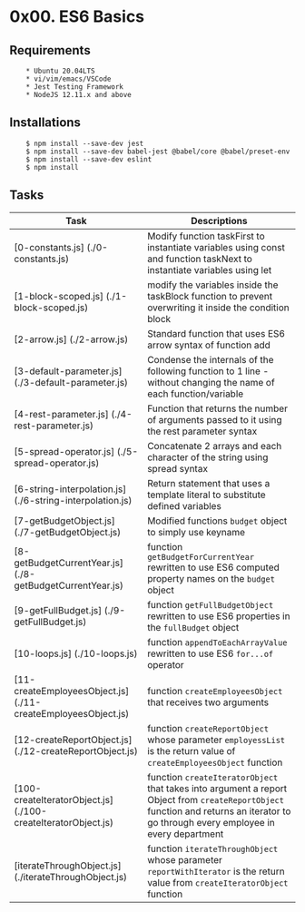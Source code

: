 # 0x00. ES6 Basics

## Requirements
        * Ubuntu 20.04LTS
        * vi/vim/emacs/VSCode
        * Jest Testing Framework
        * NodeJS 12.11.x and above

## Installations
        $ npm install --save-dev jest
        $ npm install --save-dev babel-jest @babel/core @babel/preset-env
        $ npm install --save-dev eslint
        $ npm install

## Tasks
  | Task | Descriptions |
  | ---- | ------------ |
  | [0-constants.js] (./0-constants.js) | Modify function taskFirst to instantiate variables using const and function taskNext to instantiate variables using let |
  | [1-block-scoped.js] (./1-block-scoped.js) | modify the variables inside the taskBlock function to prevent overwriting it inside the condition block |
  | [2-arrow.js] (./2-arrow.js) | Standard function that uses ES6 arrow syntax of function add |
  | [3-default-parameter.js] (./3-default-parameter.js) | Condense the internals of the following function to 1 line - without changing the name of each function/variable |
  | [4-rest-parameter.js] (./4-rest-parameter.js) | Function that returns the number of arguments passed to it using the rest parameter syntax |
  | [5-spread-operator.js] (./5-spread-operator.js) | Concatenate 2 arrays and each character of the string using spread syntax |
  | [6-string-interpolation.js] (./6-string-interpolation.js) | Return statement that uses a template literal to substitute defined variables |
  | [7-getBudgetObject.js] (./7-getBudgetObject.js) | Modified functions `budget` object to simply use keyname |
  | [8-getBudgetCurrentYear.js] (./8-getBudgetCurrentYear.js) | function `getBudgetForCurrentYear` rewritten to use ES6 computed property names on the `budget` object |
  | [9-getFullBudget.js] (./9-getFullBudget.js) | function `getFullBudgetObject` rewritten to use ES6 properties in the `fullBudget` object |
  | [10-loops.js] (./10-loops.js) | function `appendToEachArrayValue` rewritten to use ES6 `for...of` operator |
  | [11-createEmployeesObject.js] (./11-createEmployeesObject.js) | function `createEmployeesObject` that receives two arguments |
  | [12-createReportObject.js] (./12-createReportObject.js) | function `createReportObject` whose parameter `employessList` is the return value of `createEmployeesObject` function |
  | [100-createIteratorObject.js] (./100-createIteratorObject.js) | function `createIteratorObject` that takes into argument a report Object from `createReportObject` function and returns an iterator to go through every employee in every department |
  | [iterateThroughObject.js] (./iterateThroughObject.js) | function `iterateThroughObject` whose parameter `reportWithIterator` is the return value from `createIteratorObject` function |

 